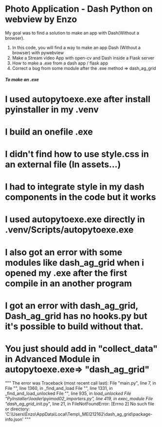 Photo Application - Dash Python on webview by Enzo
===========
My goal was to find a solution to make an app with Dash(Without a browser).

1) In this code, you will find a way to make an app Dash (Without a browser) with pywebview
2) Make a Stream video App with open-cv and Dash inside a Flask server
3) How to make a .exe from a dash app / flask app
4) Correct a bug from some module after the .exe method => dash_ag_grid

##### To make an .exe #####
# I used autopytoexe.exe after install pyinstaller in my .venv
# I build an onefile .exe
# I didn't find how to use style.css in an external file (In assets...)
# I had to integrate style in my dash components in the code but it works

# I used autopytoexe.exe directly in .venv/Scripts/autopytoexe.exe
# I also got an error with some modules like dash_ag_grid when i opened my .exe after the first compile in an another program
# I got an error with dash_ag_grid, Dash_ag_grid has no hooks.py but it's possible to build without that.
# You just should add in "collect_data" in Advanced Module in autopytoexe.exe=> "dash_ag_grid"

"""
The error was
Traceback (most recent call last):
  File "main.py", line 7, in <module>
  File "<frozen importlib._bootstrap>", line 1360, in _find_and_load
  File "<frozen importlib._bootstrap>", line 1331, in _find_and_load_unlocked
  File "<frozen importlib._bootstrap>", line 935, in _load_unlocked
  File "PyInstaller\loader\pyimod02_importers.py", line 419, in exec_module
  File "dash_ag_grid\__init__.py", line 21, in <module>
FileNotFoundError: [Errno 2] No such file or directory: 'C:\\Users\\Enzo\\AppData\\Local\\Temp\\_MEI212162\\dash_ag_grid\\package-info.json'
"""
